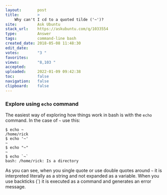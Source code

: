 ```yaml
---
layout:       post
title:        >
    Why can't I cd to a quoted tilde ('~')?
site:         Ask Ubuntu
stack_url:    https://askubuntu.com/q/1033554
type:         Answer
tags:         command-line bash
created_date: 2018-05-08 11:48:30
edit_date:    
votes:        "3 "
favorites:    
views:        "8,103 "
accepted:     
uploaded:     2022-01-09 09:42:38
toc:          false
navigation:   false
clipboard:    false
---
```


### Explore using `echo` command

The easiest way of exploring how things work in bash is with the `echo` command. In the case of `~` use this:

``` 
$ echo ~
/home/rick
$ echo '~'
~
$ echo "~"
~
$ echo `~`
bash: /home/rick: Is a directory

```

As you can see, when you single quote or use double quotes around `~` it is interpreted literally as a string and not expanded as a variable. When you use backticks (`) it is executed as a command and generates an error message.


